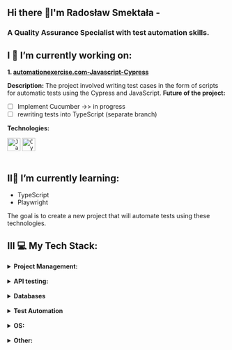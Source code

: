 ## Hi there 👋I'm Radosław Smektała - 
### A Quality Assurance Specialist with test automation skills.

 ## I 🔭 I’m currently working on:

 **1. [automationexercise.com-Javascript-Cypress](https://github.com/rasme54/automationexercise.com-Javascript-Cypress)**


 **Description:**
 The project involved writing test cases in the form of scripts for automatic tests using the Cypress and JavaScript.
 **Future of the project:**
 
 - [ ] Implement Cucumber ->> in progress
 - [ ] rewriting tests into TypeScript (separate branch)

 **Technologies:**
 <div align="left">
	<code><img width="30" src="https://raw.githubusercontent.com/marwin1991/profile-technology-icons/refs/heads/main/icons/javascript.png" alt="JavaScript" title="JavaScript"/></code>
	<code><img width="30" src="https://raw.githubusercontent.com/marwin1991/profile-technology-icons/refs/heads/main/icons/cypress.png" alt="Cypress" title="Cypress"/></code>
</div>
<br>

## II🌱 I’m currently learning:

 - TypeScript
 - Playwright

The goal is to create a new project that will automate tests using these technologies.
##  III :computer: My Tech Stack:
<details>
<summary><b>Project Management:</b></summary>
<li>Jira</li>
<li>Trello</li>
</details>
<br>
<details>
<summary><b>API testing:</b></summary>
<li>Postman</li>
<li>SoapUI</li>
</details>
<br>
<details>
<summary><b>Databases</b></summary>
<li>MySQL</li>
</details>
<br>
<details>
<summary><b>Test Automation</b></summary>
<li>JavaScript</li>
<li>Cypress</li>
</details>
<br>
<details>
<summary><b>OS:</b></summary>
<li>Windows</li>
<li>Linux</li>
</details>
<br>
<details>
<summary><b>Other:</b></summary>
<li>Browserstack</li>
<li>Kibana</li>
<li>NVDA</li>
<li>Oracle VirtualBox</li>
</details>
